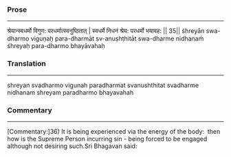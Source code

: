### Prose 
 --- 
श्रेयान्स्वधर्मो विगुण: परधर्मात्स्वनुष्ठितात् |
स्वधर्मे निधनं श्रेय: परधर्मो भयावह: || 35||
śhreyān swa-dharmo viguṇaḥ para-dharmāt sv-anuṣhṭhitāt
swa-dharme nidhanaṁ śhreyaḥ para-dharmo bhayāvahaḥ

### Translation 
 --- 
shreyan svadharmo vigunah paradharmat svanushthitat svadharme nidhanam shreyam paradharmo bhayavahah

### Commentary 
 --- 
[Commentary:]36) It is being experienced via the energy of the body:  then how is the Supreme Person incurring sin - being forced to be engaged although not desiring such.Sri Bhagavan said: